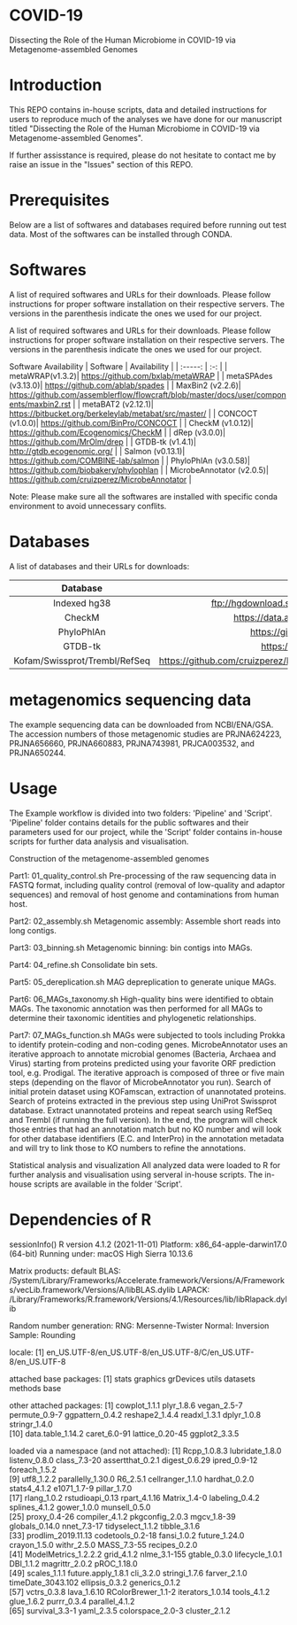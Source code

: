 # COVID-19
Dissecting the Role of the Human Microbiome in COVID-19 via Metagenome-assembled Genomes

# Introduction

This REPO contains in-house scripts, data and detailed instructions for users to reproduce much of the analyses we have done for our manuscript titled "Dissecting the Role of the Human Microbiome in COVID-19 via Metagenome-assembled Genomes".

If further assisstance is required, please do not hesitate to contact me by raise an issue in the "Issues" section of this REPO.

# Prerequisites
Below are a list of softwares and databases required before running out test data. Most of the softwares can be installed through CONDA.

# Softwares
A list of required softwares and URLs for their downloads. Please follow instructions for proper software installation on their respective servers. The versions in the parenthesis indicate the ones we used for our project.

A list of required softwares and URLs for their downloads. Please follow instructions for proper software installation on their respective servers. The versions in the parenthesis indicate the ones we used for our project.

Software	Availability
| Software  | Availability  |
| :-----: | :-: |
| metaWRAP(v1.3.2)| https://github.com/bxlab/metaWRAP |
| metaSPAdes (v3.13.0)| https://github.com/ablab/spades |
| MaxBin2  (v2.2.6)| https://github.com/assemblerflow/flowcraft/blob/master/docs/user/components/maxbin2.rst |
| metaBAT2  (v2.12.1)| https://bitbucket.org/berkeleylab/metabat/src/master/ |
| CONCOCT  (v1.0.0)| https://github.com/BinPro/CONCOCT |
| CheckM  (v1.0.12)| https://github.com/Ecogenomics/CheckM |
| dRep  (v3.0.0)| https://github.com/MrOlm/drep |
| GTDB-tk  (v1.4.1)| http://gtdb.ecogenomic.org/ |
| Salmon  (v0.13.1)| https://github.com/COMBINE-lab/salmon |
| PhyloPhlAn  (v3.0.58)| https://github.com/biobakery/phylophlan |
| MicrobeAnnotator  (v2.0.5)| https://github.com/cruizperez/MicrobeAnnotator |

Note: Please make sure all the softwares are installed with specific conda environment to avoid unnecessary conflits.

# Databases
A list of databases and their URLs for downloads:

| Database  | Availability  |
| :-----: | :-: |
| Indexed hg38 | ftp://hgdownload.soe.ucsc.edu/goldenPath/hg38/chromosomes |
| CheckM | https://data.ace.uq.edu.au/public/CheckM_databases |
| PhyloPhlAn | https://github.com/biobakery/phylophlan/wiki |
| GTDB-tk | https://gtdb.ecogenomic.org/downloads |
| Kofam/Swissprot/Trembl/RefSeq | https://github.com/cruizperez/MicrobeAnnotator/tree/master/microbeannotator/database |

# metagenomics sequencing data
The example sequencing data can be downloaded from NCBI/ENA/GSA. The accession numbers of those metagenomic studies are PRJNA624223, PRJNA656660, PRJNA660883, PRJNA743981, PRJCA003532, and PRJNA650244. 



# Usage
The Example workflow is divided into two folders: 'Pipeline' and 'Script'. 'Pipeline' folder contains details for the public softwares and their parameters used for our project, while the 'Script' folder contains in-house scripts for further data analysis and visualisation. 

Construction of the metagenome-assembled genomes

Part1: 01_quality_control.sh
Pre-processing of the raw sequencing data in FASTQ format, including quality control (removal of low-quality and adaptor sequences) and removal of host genome and contaminations from human host.

Part2: 02_assembly.sh
Metagenomic assembly: Assemble short reads into long contigs.

Part3: 03_binning.sh
Metagenomic binning: bin contigs into MAGs. 

Part4: 04_refine.sh
Consolidate bin sets.

Part5: 05_dereplication.sh
MAG depreplication to generate unique MAGs.

Part6: 06_MAGs_taxonomy.sh
High-quality bins were identified to obtain MAGs. The taxonomic annotation was then performed for all MAGs to determine their taxonomic identities and phylogenetic relationships.

Part7: 07_MAGs_function.sh
MAGs were subjected to tools including Prokka to identify protein-coding and non-coding genes. MicrobeAnnotator uses an iterative approach to annotate microbial genomes (Bacteria, Archaea and Virus) starting from proteins predicted using your favorite ORF prediction tool, e.g. Prodigal. The iterative approach is composed of three or five main steps (depending on the flavor of MicrobeAnnotator you run). Search of initial protein dataset using KOFamscan, extraction of unannotated proteins. Search of proteins extracted in the previous step using UniProt Swissprot database. Extract unannotated proteins and repeat search using RefSeq and Trembl (if running the full version). In the end, the program will check those entries that had an annotation match but no KO number and will look for other database identifiers (E.C. and InterPro) in the annotation metadata and will try to link those to KO numbers to refine the annotations.

Statistical analysis and visualization
All analyzed data were loaded to R for further analysis and visualisation using serveral in-house scripts. The in-house scripts are available in the folder 'Script'.

# Dependencies of R
sessionInfo()
R version 4.1.2 (2021-11-01)
Platform: x86_64-apple-darwin17.0 (64-bit)
Running under: macOS High Sierra 10.13.6

Matrix products: default
BLAS:   /System/Library/Frameworks/Accelerate.framework/Versions/A/Frameworks/vecLib.framework/Versions/A/libBLAS.dylib
LAPACK: /Library/Frameworks/R.framework/Versions/4.1/Resources/lib/libRlapack.dylib

Random number generation:
 RNG:     Mersenne-Twister 
 Normal:  Inversion 
 Sample:  Rounding 
 
locale:
[1] en_US.UTF-8/en_US.UTF-8/en_US.UTF-8/C/en_US.UTF-8/en_US.UTF-8

attached base packages:
[1] stats     graphics  grDevices utils     datasets  methods   base     

other attached packages:
 [1] cowplot_1.1.1     plyr_1.8.6        vegan_2.5-7       permute_0.9-7     ggpattern_0.4.2   reshape2_1.4.4    readxl_1.3.1      dplyr_1.0.8       stringr_1.4.0    
[10] data.table_1.14.2 caret_6.0-91      lattice_0.20-45   ggplot2_3.3.5    

loaded via a namespace (and not attached):
 [1] Rcpp_1.0.8.3         lubridate_1.8.0      listenv_0.8.0        class_7.3-20         assertthat_0.2.1     digest_0.6.29        ipred_0.9-12         foreach_1.5.2       
 [9] utf8_1.2.2           parallelly_1.30.0    R6_2.5.1             cellranger_1.1.0     hardhat_0.2.0        stats4_4.1.2         e1071_1.7-9          pillar_1.7.0        
[17] rlang_1.0.2          rstudioapi_0.13      rpart_4.1.16         Matrix_1.4-0         labeling_0.4.2       splines_4.1.2        gower_1.0.0          munsell_0.5.0       
[25] proxy_0.4-26         compiler_4.1.2       pkgconfig_2.0.3      mgcv_1.8-39          globals_0.14.0       nnet_7.3-17          tidyselect_1.1.2     tibble_3.1.6        
[33] prodlim_2019.11.13   codetools_0.2-18     fansi_1.0.2          future_1.24.0        crayon_1.5.0         withr_2.5.0          MASS_7.3-55          recipes_0.2.0       
[41] ModelMetrics_1.2.2.2 grid_4.1.2           nlme_3.1-155         gtable_0.3.0         lifecycle_1.0.1      DBI_1.1.2            magrittr_2.0.2       pROC_1.18.0         
[49] scales_1.1.1         future.apply_1.8.1   cli_3.2.0            stringi_1.7.6        farver_2.1.0         timeDate_3043.102    ellipsis_0.3.2       generics_0.1.2      
[57] vctrs_0.3.8          lava_1.6.10          RColorBrewer_1.1-2   iterators_1.0.14     tools_4.1.2          glue_1.6.2           purrr_0.3.4          parallel_4.1.2      
[65] survival_3.3-1       yaml_2.3.5           colorspace_2.0-3     cluster_2.1.2    
